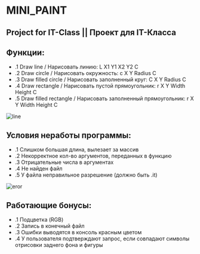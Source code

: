 # MINI_PAINT

## Project for IT-Class || Проект для IT-Класса

## Функции:
* .1 Draw line / Нарисовать линию: L X1 Y1 X2 Y2 C 
* .2 Draw circle / Нарисовать окружность: c X Y Radius C
* .3 Draw filled circle / Нарисовать заполненный круг: C X Y Radius C
* .4 Draw rectangle / Нарисовать пустой прямоугольник: r X Y Width Height C
* .5 Draw filled rectangle / Нарисовать заполненный прямоугольник: r X Y Width Height C

![line](https://user-images.githubusercontent.com/45800215/111527419-f74c6d00-8770-11eb-92ce-0387d9a0b09c.gif)

## Условия неработы программы:
* .1 Слишком большая длина, вылезает за массив 
* .2 Некорректное кол-во аргументов, переданных в функцию
* .3 Отрицательные числа в аргументах 
* .4 Не найден файл
* .5 У файла неправильное разрешение (должно быть .it)

![eror](https://user-images.githubusercontent.com/45800215/111527523-121ee180-8771-11eb-938a-edfb8773b5f6.gif)

## Работающие бонусы:
* .1 Подцветка (RGB)
* .2 Запись в конечный файл
* .3 Ошибки выводятся в консоль красным цветом
* .4 У пользователя подтверждают запрос, если совпадают символы отрисовки заднего фона и фигуры
